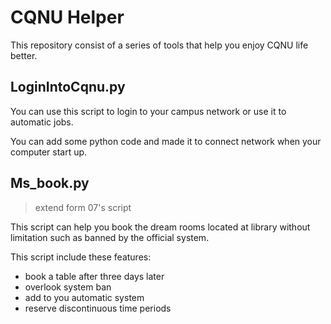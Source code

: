 # CQNU Helper

This repository consist of a series of tools that help you enjoy CQNU life better.

## LoginIntoCqnu.py

You can use this script to login to your campus network or use it to automatic jobs.

You can add some python code and made it to connect network when your computer start up.

## Ms_book.py

> extend form 07's script

This script can help you book the dream rooms located at library without limitation such as banned by the official system.

This script include these features:

- book a table after three days later
- overlook system ban
- add to you automatic system
- reserve discontinuous time periods
